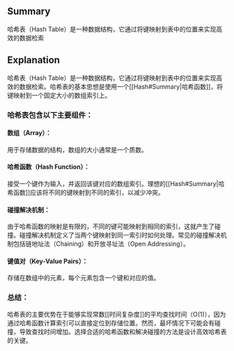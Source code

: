 ## Summary
哈希表（Hash Table）是一种数据结构，它通过将键映射到表中的位置来实现高效的数据检索
## Explanation
哈希表（Hash Table）是一种数据结构，它通过将键映射到表中的位置来实现高效的数据检索。哈希表的基本思想是使用一个[[Hash#Summary|哈希函数]]，将键映射到一个固定大小的数组索引上。
### 哈希表包含以下主要组件：
#### 数组（Array）：
用于存储数据的结构，数组的大小通常是一个质数。
#### 哈希函数（Hash Function）：
接受一个键作为输入，并返回该键对应的数组索引。理想的[[Hash#Summary|哈希函数]]应该将不同的键映射到不同的索引，以减少冲突。
#### 碰撞解决机制：
由于哈希函数的映射是有限的，不同的键可能映射到相同的索引，这就产生了碰撞。碰撞解决机制定义了当两个键映射到同一索引时如何处理。常见的碰撞解决机制包括链地址法（Chaining）和开放寻址法（Open Addressing）。
#### 键值对（Key-Value Pairs）：
存储在数组中的元素，每个元素包含一个键和对应的值。
### 总结：
哈希表的主要优势在于能够实现常数[[时间复杂度]]的平均查找时间（O(1)），因为通过哈希函数计算索引可以直接定位到存储位置。然而，最坏情况下可能会有碰撞，导致查找时间增加。选择合适的哈希函数和解决碰撞的方法是设计高效哈希表的关键。

